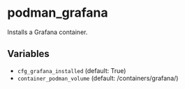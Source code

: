 # podman_grafana

Installs a Grafana container.
## Variables
* `cfg_grafana_installed` (default: True)
* `container_podman_volume` (default: /containers/grafana/)
